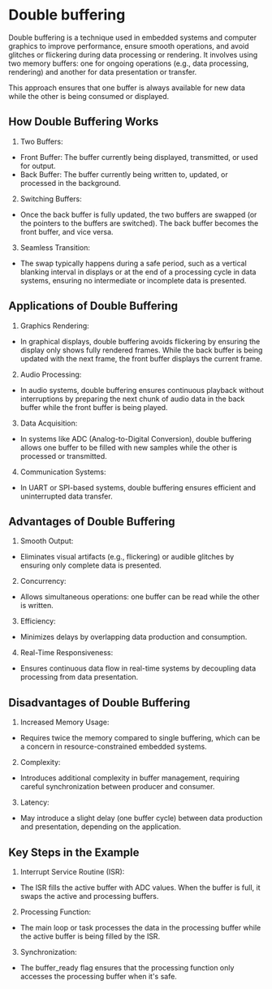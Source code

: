 # Double buffering

Double buffering is a technique used in embedded systems and computer graphics to improve performance, ensure smooth operations, and avoid glitches or flickering during data processing or rendering. It involves using two memory buffers: one for ongoing operations (e.g., data processing, rendering) and another for data presentation or transfer.

This approach ensures that one buffer is always available for new data while the other is being consumed or displayed.

## How Double Buffering Works
1. Two Buffers:

* Front Buffer: The buffer currently being displayed, transmitted, or used for output.
* Back Buffer: The buffer currently being written to, updated, or processed in the background.

2. Switching Buffers:

* Once the back buffer is fully updated, the two buffers are swapped (or the pointers to the buffers are switched). The back buffer becomes the front buffer, and vice versa.

3. Seamless Transition:

* The swap typically happens during a safe period, such as a vertical blanking interval in displays or at the end of a processing cycle in data systems, ensuring no intermediate or incomplete data is presented.

## Applications of Double Buffering
1. Graphics Rendering:

* In graphical displays, double buffering avoids flickering by ensuring the display only shows fully rendered frames. While the back buffer is being updated with the next frame, the front buffer displays the current frame.

2. Audio Processing:

* In audio systems, double buffering ensures continuous playback without interruptions by preparing the next chunk of audio data in the back buffer while the front buffer is being played.

3. Data Acquisition:

* In systems like ADC (Analog-to-Digital Conversion), double buffering allows one buffer to be filled with new samples while the other is processed or transmitted.

4. Communication Systems:

* In UART or SPI-based systems, double buffering ensures efficient and uninterrupted data transfer.

## Advantages of Double Buffering
1. Smooth Output:

* Eliminates visual artifacts (e.g., flickering) or audible glitches by ensuring only complete data is presented.

2. Concurrency:

* Allows simultaneous operations: one buffer can be read while the other is written.

3. Efficiency:

* Minimizes delays by overlapping data production and consumption.

4. Real-Time Responsiveness:

* Ensures continuous data flow in real-time systems by decoupling data processing from data presentation.

## Disadvantages of Double Buffering
1. Increased Memory Usage:

* Requires twice the memory compared to single buffering, which can be a concern in resource-constrained embedded systems.

2. Complexity:

* Introduces additional complexity in buffer management, requiring careful synchronization between producer and consumer.

3. Latency:

* May introduce a slight delay (one buffer cycle) between data production and presentation, depending on the application.

## Key Steps in the Example
1. Interrupt Service Routine (ISR):

* The ISR fills the active buffer with ADC values. When the buffer is full, it swaps the active and processing buffers.

2. Processing Function:

* The main loop or task processes the data in the processing buffer while the active buffer is being filled by the ISR.

3. Synchronization:

* The buffer_ready flag ensures that the processing function only accesses the processing buffer when it's safe.